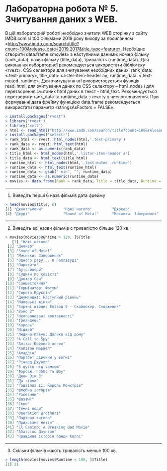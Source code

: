 Лабораторна робота № 5. Зчитування даних з WEB.
================

В цій лабораторній роботі необхідно зчитати WEB сторінку з сайту IMDB.com зі 100 фільмами 2019 року виходу за посиланням «http://www.imdb.com/search/title?count=100&release_date=2019,2017&title_type=feature». Необхідно створити data.frame «movies» з наступними даними: номер фільму (rank_data), назва фільму (title_data), тривалість (runtime_data). Для виконання лабораторної рекомендується використати бібліотеку «rvest». CSS селектори для зчитування необхідних даних: rank_data: «.text-primary», title_data: «.lister-item-header a», runtime_data: «.text-muted .runtime». Для зчитування url використовується функція read_html, для зчитування даних по CSS селектору – html_nodes і для перетворення зчитаних html даних в текст - html_text. Рекомендується перетворити rank_data та runtime_data з тексту в числові значення. При формуванні дата фрейму функцією data.frame рекомендується використати параметр «stringsAsFactors = FALSE».


```r
> install.packages("rvest")
> library('rvest')
> library('xml2')
> html <- read_html("http://www.imdb.com/search/title?count=100&release_date=2019,2019&title_type=feature")
> install.packages('selectr')
> rank_html <- rvest::html_nodes(html,'.text-primary')
> rank_data <- rvest::html_text(html)
> rank_data <- as.numeric(rank_data)
> title_html <- html_nodes(html,'.lister-item-header a')
> title_data <- html_text(title_html)
> runtime_html <- html_nodes(html,'.text-muted .runtime')
> runtime_data <- html_text(runtime_html)
> runtime_data <- gsub(" min", "", runtime_data)
> runtime_data <- as.numeric(runtime_data)
> movies <- data.frame(Rank = rank_data, Title = title_data, Runtime = runtime_data, stringsAsFactors = FALSE)
```

---------------------

1. Виведіть перші 6 назв фільмів дата фрейму
```r
> head(movies$Title, 6)
[1] "Джентльмени"         "Ножі наголо"         "Джокер"             
[4] "Джуді"               "Sound of Metal"      "Месники: Завершення"
```
---------------------

2. Виведіть всі назви фільмів с тривалістю більше 120 хв.
```r                        
> movies[movies$Runtime > 120, ]$Title
   [1] "Ножі наголо"                                  
 [2] "Джокер"                                       
 [3] "Sound of Metal"                               
 [4] "Месники: Завершення"                          
 [5] "Одного разу... в Голлівуді"                   
 [6] "Паразити"                                     
 [7] "Аутсайдери"                                   
 [8] "Судити по совісті"                            
 [9] "Доктор Сон"                                   
[10] "Сонцестояння"                                 
[11] "Термінатор: Фатум"                            
[12] "Сирота Бруклін"                               
[13] "Джуманджі: Наступний рівень"                  
[14] "Маленькі жінки"                               
[15] "Зоряні війни: Епізод 9 - Скайвокер. Сходження"
[16] "Воно 2"                                       
[17] "Неограновані коштовності"                     
[18] "Ірландець"                                    
[19] "Король"                                       
[20] "Мідвей"                                       
[21] "Людина-павук: Далеко від дому"                
[22] "A Call to Spy"                                
[23] "Аліта: Бойовий ангел"                         
[24] "Капітан Марвел"                               
[25] "Аладдін"                                      
[26] "Портрет дівчини у вогні"                      
[27] "Річард Джуелл"                                
[28] "6 футів під землею"                           
[29] "Форсаж: Гоббс та Шоу"                         
[30] "Джон Вік 3"                                   
[31] "До зірок"                                     
[32] "Ґодзілла II: Король Монстрів"                 
[33] "Шлюбна історія"                               
[34] "Рокетмен"                                     
[35] "Шазам!"                                       
[36] "Скло"                                         
[37] "Темні води"                                   
[38] "Operation Brothers"                           
[39] "Падіння янгола"                               
[40] "Приховане життя"                              
[41] "El Camino: A Breaking Bad Movie"              
[42] "Абатство Даунтон"                             
[43] "Правдива історія банди Келлі"
```
---------------------

3. Скільки фільмів мають тривалість менше 100 хв.
```r                  
> length(movies[movies$Runtime < 100, ]$Title)
[1] 21
```

